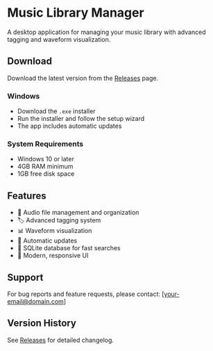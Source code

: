 # Music Library Manager

A desktop application for managing your music library with advanced tagging and waveform visualization.

## Download

Download the latest version from the [Releases](https://github.com/DMDComposer/Library-Manager-Releases/releases) page.

### Windows

- Download the `.exe` installer
- Run the installer and follow the setup wizard
- The app includes automatic updates

### System Requirements

- Windows 10 or later
- 4GB RAM minimum
- 1GB free disk space

## Features

- 🎵 Audio file management and organization
- 🏷️ Advanced tagging system
- 📊 Waveform visualization
- 🔄 Automatic updates
- 💾 SQLite database for fast searches
- 🎨 Modern, responsive UI

## Support

For bug reports and feature requests, please contact: [your-email@domain.com]

## Version History

See [Releases](https://github.com/DMDComposer/Library-Manager-Releases/releases) for detailed changelog.
